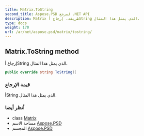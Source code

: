 ```yaml
---
title: Matrix.ToString
second_title: Aspose.PSD لمرجع .NET API
description: Matrix طريقة. إرجاع أString الذي يمثل هذا المثال.
type: docs
weight: 170
url: /ar/net/aspose.psd/matrix/tostring/
---
```

## Matrix.ToString method

إرجاع أString الذي يمثل هذا المثال.

```csharp
public override string ToString()
```

### قيمة الإرجاع

أString الذي يمثل هذا المثال.

### أنظر أيضا

* class [Matrix](../)
* مساحة الاسم [Aspose.PSD](../../matrix/)
* المجسم [Aspose.PSD](../../../)


